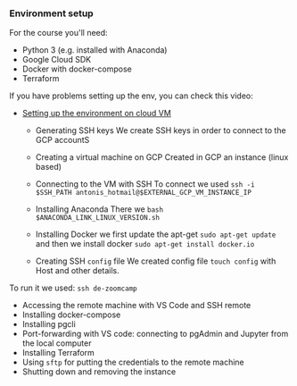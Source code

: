### Environment setup 

For the course you'll need:

* Python 3 (e.g. installed with Anaconda)
* Google Cloud SDK
* Docker with docker-compose
* Terraform

If you have problems setting up the env, you can check this video:

* [Setting up the environment on cloud VM](https://www.youtube.com/watch?v=ae-CV2KfoN0&list=PL3MmuxUbc_hJed7dXYoJw8DoCuVHhGEQb)
  * Generating SSH keys
We create SSH keys in order to connect to the GCP accountS

  * Creating a virtual machine on GCP
Created in GCP an instance (linux based)
  * Connecting to the VM with SSH
To connect we used `ssh -i $SSH_PATH antonis_hotmail@$EXTERNAL_GCP_VM_INSTANCE_IP`
  * Installing Anaconda
There we `bash $ANACONDA_LINK_LINUX_VERSION.sh`
  * Installing Docker
we first update the apt-get `sudo apt-get update`
and then we install docker `sudo apt-get install docker.io`

  * Creating SSH `config` file
We created config file `touch config` with Host and other details.

To run it we used: `ssh de-zoomcamp`
  * Accessing the remote machine with VS Code and SSH remote
  * Installing docker-compose
  * Installing pgcli
  * Port-forwarding with VS code: connecting to pgAdmin and Jupyter from the local computer
  * Installing Terraform
  * Using `sftp` for putting the credentials to the remote machine
  * Shutting down and removing the instance